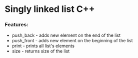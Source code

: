 # <h1>Singly linked list C++</h1>

<h3>Features:</h3>
<ul>
<li>push_back - adds new element on the end of the list</li>
<li>push_front - adds new element on the beginning of the list</li>
<li>print - prints all list's elements</li>
<li>size - returns size of the list</li>
</ul>
